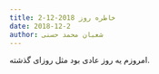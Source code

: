 ```yaml
---
title: خاطره روز 2018-12-2
date: 2018-12-2
author: شعبان محمد حسنی
---
```


امروزم یه روز عادی بود مثل روزای گذشته.